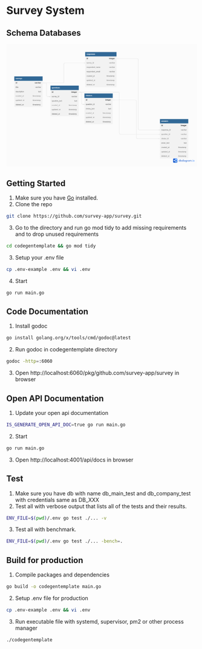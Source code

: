# Survey System

## Schema Databases
![alt text](./storages/erd.png)

## Getting Started
1. Make sure you have [Go](https://go.dev) installed.
2. Clone the repo
```bash
git clone https://github.com/survey-app/survey.git
```
3. Go to the directory and run go mod tidy to add missing requirements and to drop unused requirements
```bash
cd codegentemplate && go mod tidy
```
3. Setup your .env file
```bash
cp .env-example .env && vi .env
```
4. Start
```bash
go run main.go
```

## Code Documentation
1. Install godoc
```bash
go install golang.org/x/tools/cmd/godoc@latest
```
2. Run godoc in codegentemplate directory
```bash
godoc -http=:6060
```
3. Open http://localhost:6060/pkg/github.com/survey-app/survey in browser

## Open API Documentation
1. Update your open api documentation
```bash
IS_GENERATE_OPEN_API_DOC=true go run main.go
```
2. Start
```bash
go run main.go
```
3. Open http://localhost:4001/api/docs in browser

## Test
1. Make sure you have db with name db_main_test and db_company_test with credentials same as DB_XXX
2. Test all with verbose output that lists all of the tests and their results.
```bash
ENV_FILE=$(pwd)/.env go test ./... -v
```
3. Test all with benchmark.
```bash
ENV_FILE=$(pwd)/.env go test ./... -bench=.
```

## Build for production
1. Compile packages and dependencies
```bash
go build -o codegentemplate main.go
```
2. Setup .env file for production
```bash
cp .env-example .env && vi .env
```
3. Run executable file with systemd, supervisor, pm2 or other process manager
```bash
./codegentemplate
```
